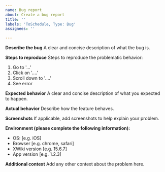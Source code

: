 ```yaml
---
name: Bug report
about: Create a bug report
title: ''
labels: 'ToSchedule, Type: Bug'
assignees: ''

---
```


**Describe the bug**
A clear and concise description of what the bug is.

**Steps to reproduce**
Steps to reproduce the problematic behavior:
1. Go to '...'
2. Click on '....'
3. Scroll down to '....'
4. See error

**Expected behavior**
A clear and concise description of what you expected to happen.

**Actual behavior**
Describe how the feature behaves. 

**Screenshots**
If applicable, add screenshots to help explain your problem.

**Environment (please complete the following information):**
 - OS: [e.g. iOS]
 - Browser [e.g. chrome, safari]
 - XWiki version [e.g. 15.6.7]
 - App version [e.g. 1.2.3]

**Additional context**
Add any other context about the problem here.
